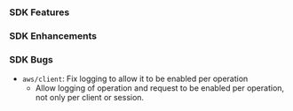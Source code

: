 ### SDK Features

### SDK Enhancements

### SDK Bugs
* `aws/client`: Fix logging to allow it to be enabled per operation
  * Allow logging of operation and request to be enabled per operation, not only per client or session.

